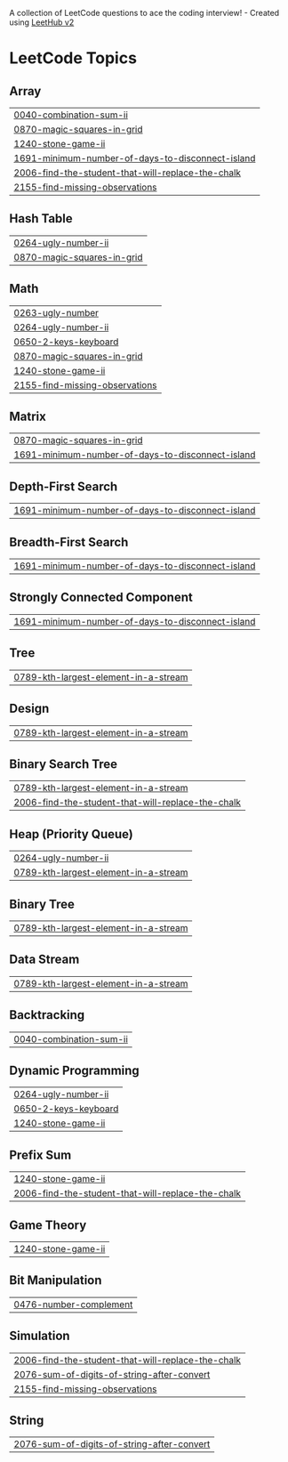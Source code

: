 A collection of LeetCode questions to ace the coding interview! - Created using [LeetHub v2](https://github.com/arunbhardwaj/LeetHub-2.0)
<!---LeetCode Topics Start-->
# LeetCode Topics
## Array
|  |
| ------- |
| [0040-combination-sum-ii](https://github.com/dkdo1406/Algorithm/tree/master/0040-combination-sum-ii) |
| [0870-magic-squares-in-grid](https://github.com/dkdo1406/Algorithm/tree/master/0870-magic-squares-in-grid) |
| [1240-stone-game-ii](https://github.com/dkdo1406/Algorithm/tree/master/1240-stone-game-ii) |
| [1691-minimum-number-of-days-to-disconnect-island](https://github.com/dkdo1406/Algorithm/tree/master/1691-minimum-number-of-days-to-disconnect-island) |
| [2006-find-the-student-that-will-replace-the-chalk](https://github.com/dkdo1406/Algorithm/tree/master/2006-find-the-student-that-will-replace-the-chalk) |
| [2155-find-missing-observations](https://github.com/dkdo1406/Algorithm/tree/master/2155-find-missing-observations) |
## Hash Table
|  |
| ------- |
| [0264-ugly-number-ii](https://github.com/dkdo1406/Algorithm/tree/master/0264-ugly-number-ii) |
| [0870-magic-squares-in-grid](https://github.com/dkdo1406/Algorithm/tree/master/0870-magic-squares-in-grid) |
## Math
|  |
| ------- |
| [0263-ugly-number](https://github.com/dkdo1406/Algorithm/tree/master/0263-ugly-number) |
| [0264-ugly-number-ii](https://github.com/dkdo1406/Algorithm/tree/master/0264-ugly-number-ii) |
| [0650-2-keys-keyboard](https://github.com/dkdo1406/Algorithm/tree/master/0650-2-keys-keyboard) |
| [0870-magic-squares-in-grid](https://github.com/dkdo1406/Algorithm/tree/master/0870-magic-squares-in-grid) |
| [1240-stone-game-ii](https://github.com/dkdo1406/Algorithm/tree/master/1240-stone-game-ii) |
| [2155-find-missing-observations](https://github.com/dkdo1406/Algorithm/tree/master/2155-find-missing-observations) |
## Matrix
|  |
| ------- |
| [0870-magic-squares-in-grid](https://github.com/dkdo1406/Algorithm/tree/master/0870-magic-squares-in-grid) |
| [1691-minimum-number-of-days-to-disconnect-island](https://github.com/dkdo1406/Algorithm/tree/master/1691-minimum-number-of-days-to-disconnect-island) |
## Depth-First Search
|  |
| ------- |
| [1691-minimum-number-of-days-to-disconnect-island](https://github.com/dkdo1406/Algorithm/tree/master/1691-minimum-number-of-days-to-disconnect-island) |
## Breadth-First Search
|  |
| ------- |
| [1691-minimum-number-of-days-to-disconnect-island](https://github.com/dkdo1406/Algorithm/tree/master/1691-minimum-number-of-days-to-disconnect-island) |
## Strongly Connected Component
|  |
| ------- |
| [1691-minimum-number-of-days-to-disconnect-island](https://github.com/dkdo1406/Algorithm/tree/master/1691-minimum-number-of-days-to-disconnect-island) |
## Tree
|  |
| ------- |
| [0789-kth-largest-element-in-a-stream](https://github.com/dkdo1406/Algorithm/tree/master/0789-kth-largest-element-in-a-stream) |
## Design
|  |
| ------- |
| [0789-kth-largest-element-in-a-stream](https://github.com/dkdo1406/Algorithm/tree/master/0789-kth-largest-element-in-a-stream) |
## Binary Search Tree
|  |
| ------- |
| [0789-kth-largest-element-in-a-stream](https://github.com/dkdo1406/Algorithm/tree/master/0789-kth-largest-element-in-a-stream) |
| [2006-find-the-student-that-will-replace-the-chalk](https://github.com/dkdo1406/Algorithm/tree/master/2006-find-the-student-that-will-replace-the-chalk) |
## Heap (Priority Queue)
|  |
| ------- |
| [0264-ugly-number-ii](https://github.com/dkdo1406/Algorithm/tree/master/0264-ugly-number-ii) |
| [0789-kth-largest-element-in-a-stream](https://github.com/dkdo1406/Algorithm/tree/master/0789-kth-largest-element-in-a-stream) |
## Binary Tree
|  |
| ------- |
| [0789-kth-largest-element-in-a-stream](https://github.com/dkdo1406/Algorithm/tree/master/0789-kth-largest-element-in-a-stream) |
## Data Stream
|  |
| ------- |
| [0789-kth-largest-element-in-a-stream](https://github.com/dkdo1406/Algorithm/tree/master/0789-kth-largest-element-in-a-stream) |
## Backtracking
|  |
| ------- |
| [0040-combination-sum-ii](https://github.com/dkdo1406/Algorithm/tree/master/0040-combination-sum-ii) |
## Dynamic Programming
|  |
| ------- |
| [0264-ugly-number-ii](https://github.com/dkdo1406/Algorithm/tree/master/0264-ugly-number-ii) |
| [0650-2-keys-keyboard](https://github.com/dkdo1406/Algorithm/tree/master/0650-2-keys-keyboard) |
| [1240-stone-game-ii](https://github.com/dkdo1406/Algorithm/tree/master/1240-stone-game-ii) |
## Prefix Sum
|  |
| ------- |
| [1240-stone-game-ii](https://github.com/dkdo1406/Algorithm/tree/master/1240-stone-game-ii) |
| [2006-find-the-student-that-will-replace-the-chalk](https://github.com/dkdo1406/Algorithm/tree/master/2006-find-the-student-that-will-replace-the-chalk) |
## Game Theory
|  |
| ------- |
| [1240-stone-game-ii](https://github.com/dkdo1406/Algorithm/tree/master/1240-stone-game-ii) |
## Bit Manipulation
|  |
| ------- |
| [0476-number-complement](https://github.com/dkdo1406/Algorithm/tree/master/0476-number-complement) |
## Simulation
|  |
| ------- |
| [2006-find-the-student-that-will-replace-the-chalk](https://github.com/dkdo1406/Algorithm/tree/master/2006-find-the-student-that-will-replace-the-chalk) |
| [2076-sum-of-digits-of-string-after-convert](https://github.com/dkdo1406/Algorithm/tree/master/2076-sum-of-digits-of-string-after-convert) |
| [2155-find-missing-observations](https://github.com/dkdo1406/Algorithm/tree/master/2155-find-missing-observations) |
## String
|  |
| ------- |
| [2076-sum-of-digits-of-string-after-convert](https://github.com/dkdo1406/Algorithm/tree/master/2076-sum-of-digits-of-string-after-convert) |
<!---LeetCode Topics End-->